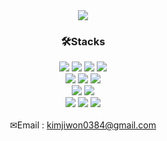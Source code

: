 <div align=center>
  <!-- <img src="https://capsule-render.vercel.app/api?type=waving&color=75BDE0&height=165&section=header&text=Jiwon&nbsp;GitHub!&fontSize=50&fontColor=FFFFFF&fontAlign=32" /> -->
  <img src="https://capsule-render.vercel.app/api?type=waving&color=ACFFB3&height=165&section=header&text=Jiwon's&nbsp;GitHub!&fontSize=50&fontColor=FFFFFF&fontAlign=32" />

</div>
<div align=center><h3>🛠Stacks</h3></div>
<div align=center>
  <img src="https://img.shields.io/badge/Java-007396?style=flat-square&logo=java&logoColor=white">
  <img src="https://img.shields.io/badge/Spring-6DB33F?style=flat-square&logo=spring&logoColor=white">
  <img src="https://img.shields.io/badge/SpringBoot-6DB33F?style=flat-square&logo=springboot&logoColor=white">
  <img src="https://img.shields.io/badge/Python-3776AB?style=flat-square&logo=python&logoColor=white">
</div>

<div align=center>
  <img src="https://img.shields.io/badge/HTML5-E34F26?style=flat-square&logo=html5&logoColor=white">
  <img src="https://img.shields.io/badge/CSS-1572B6?style=flat-square&logo=css3&logoColor=white">
  <img src="https://img.shields.io/badge/JavaScript-F7DF1E?style=flat-square&logo=Javascript&logoColor=black">
</div>

<div align=center>
  <img src="https://img.shields.io/badge/Oracle-F80000?style=flat-square&logo=oracle&logoColor=white">
  <img src="https://img.shields.io/badge/MySQL-4479A1?style=flat-square&logo=mysql&logoColor=white">
</div>

<div align=center>
  <img src="https://img.shields.io/badge/VS Code-007ACC?style=flat-square&logo=Visual Studio Code&logoColor=white">
  <img src="https://img.shields.io/badge/Git-F05032?style=flat-square&logo=Git&logoColor=white">
  <img src="https://img.shields.io/badge/GitHub-181717?style=flat-square&logo=GitHub&logoColor=white">
</div>

<br>

<div align=center>
  <!--<img src="https://github-readme-stats.vercel.app/api?username=jijiji1299&show_icons=true&theme=dark"> -->
  <!-- <img src="https://github-readme-stats.vercel.app/api/top-langs/?username=jijiji1299&layout=compact&theme=dark"> -->
</div>


<div align="center">
  ✉Email : <a href="mailto:kimjiwon0384@gmail.com">kimjiwon0384@gmail.com</a>
</div>







<!--
**jijiji1299/jijiji1299** is a ✨ _special_ ✨ repository because its `README.md` (this file) appears on your GitHub profile.

Here are some ideas to get you started:

- 🔭 I’m currently working on ...
- 🌱 I’m currently learning ...
- 👯 I’m looking to collaborate on ...
- 🤔 I’m looking for help with ...
- 💬 Ask me about ...
- 📫 How to reach me: ...
- 😄 Pronouns: ...
- ⚡ Fun fact: ...
-->

